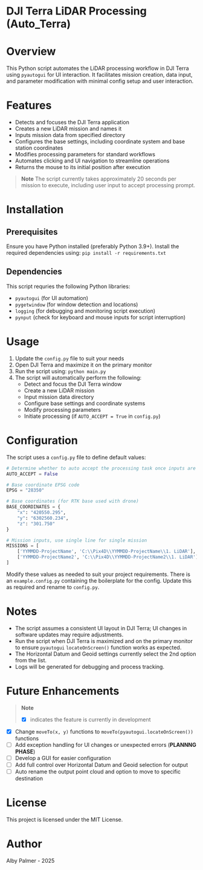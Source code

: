 # DJI Terra LiDAR Processing (Auto_Terra)

# Overview

This Python script automates the LiDAR processing workflow in DJI Terra using `pyautogui` for UI interaction. It facilitates mission creation, data input, and parameter modification with minimal config setup and user interaction.

# Features

- Detects and focuses the DJI Terra application
- Creates a new LiDAR mission and names it
- Inputs mission data from specified directory
- Configures the base settings, including coordinate system and base station coordinates
- Modifies processing parameters for standard workflows
- Automates clicking and UI navigation to streamline operations
- Returns the mouse to its initial position after execution

> **Note**
> The script currently takes approximately 20 seconds per mission to execute, including user input to accept processing prompt.

# Installation

## Prerequisites

Ensure you have Python installed (preferably Python 3.9+). Install the required dependencies using:
`pip install -r requirements.txt`

## Dependencies

This script requries the following Python libraries:
- `pyautogui` (for UI automation)
- `pygetwindow` (for window detection and locations)
- `logging` (for debugging and monitoring script execution)
- `pynput` (check for keyboard and mouse inputs for script interruption)

# Usage

1. Update the `config.py` file to suit your needs
2. Open DJI Terra and maximize it on the primary monitor
3. Run the script using:
    `python main.py`
4. The script will automatically perform the following:
    - Detect and focus the DJI Terra window
    - Create a new LiDAR mission
    - Input mission data directory
    - Configure base settings and coordinate systems
    - Modify processing parameters
    - Initiate processing (if `AUTO_ACCEPT = True` in `config.py`)

# Configuration

The script uses a `config.py` file to define default values:
``` python
# Determine whether to auto accept the processing task once inputs are complete
AUTO_ACCEPT = False

# Base coordinate EPSG code
EPSG = "28350"

# Base coordinates (for RTK base used with drone)
BASE_COORDINATES = {
    "x": "420550.295",
    "y": "6302560.234",
    "z": "301.750"
}

# Mission inputs, use single line for single mission
MISSIONS = [
    ['YYMMDD-ProjectName', 'C:\\Pix4D\\YYMMDD-ProjectName\\1. LiDAR'],
    ['YYMMDD-ProjectName2', 'C:\\Pix4D\\YYMMDD-ProjectName2\\1. LiDAR']
]
```
Modify these values as needed to suit your project requirements.
There is an `example.config.py` containing the boilerplate for the config. Update this as required and rename to `config.py`.

# Notes

- The script assumes a consistent UI layout in DJI Terra; UI changes in software updates may require adjustments.
- Run the script when DJI Terra is maximized and on the primary monitor to ensure `pyautogui` `locateOnScreen()` function works as expected.
- The Horizontal Datum and Geoid settings currently select the 2nd option from the list.
- Logs will be generated for debugging and process tracking.

# Future Enhancements

> **Note**
> - [x] indicates the feature is currently in development

- [x] Change `moveTo(x, y)` functions to `moveTo(pyautogui.locateOnScreen())` functions
- [ ] Add exception handling for UI changes or unexpected errors (**PLANNNG PHASE**)
- [ ] Develop a GUI for easier configuration
- [ ] Add full control over Horizontal Datum and Geoid selection for output
- [ ] Auto rename the output point cloud and option to move to specific destination

# License

This project is licensed under the MIT License.

# Author

Alby Palmer - 2025